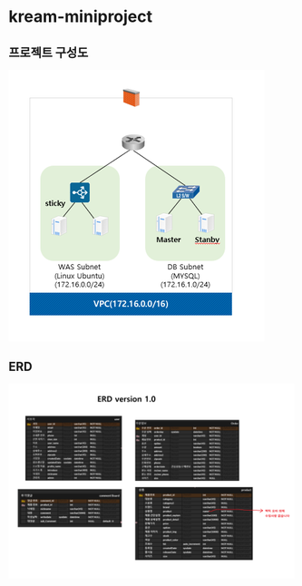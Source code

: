 # kream-miniproject

## 프로젝트 구성도
![network](./img/network_v1.0.png)

## ERD
![network](./img/erd_v1.0.png)